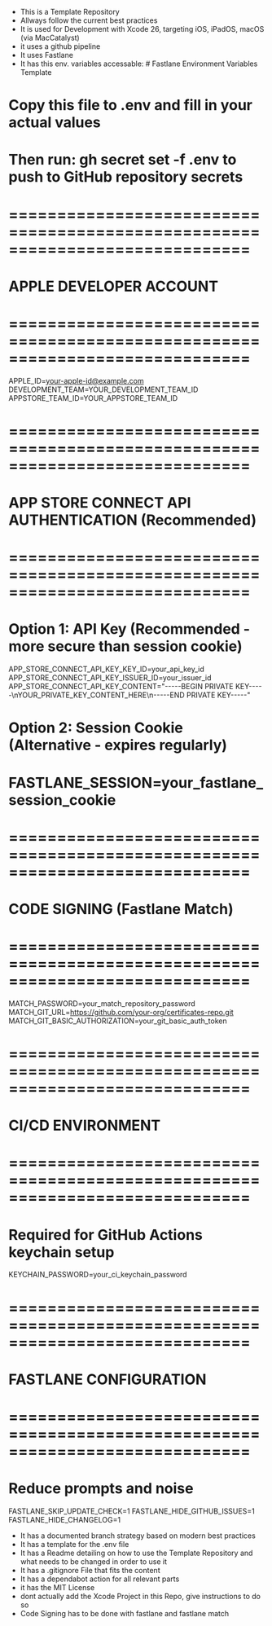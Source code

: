 - This is a Template Repository
- Allways follow the current best practices
- It is used for Development with Xcode 26, targeting iOS, iPadOS, macOS (via MacCatalyst)
- it uses a github pipeline
- It uses Fastlane
- It has this env. variables accessable: # Fastlane Environment Variables Template
# Copy this file to .env and fill in your actual values
# Then run: gh secret set -f .env to push to GitHub repository secrets

# =============================================================================
# APPLE DEVELOPER ACCOUNT
# =============================================================================
APPLE_ID=your-apple-id@example.com
DEVELOPMENT_TEAM=YOUR_DEVELOPMENT_TEAM_ID
APPSTORE_TEAM_ID=YOUR_APPSTORE_TEAM_ID

# =============================================================================
# APP STORE CONNECT API AUTHENTICATION (Recommended)
# =============================================================================
# Option 1: API Key (Recommended - more secure than session cookie)
APP_STORE_CONNECT_API_KEY_KEY_ID=your_api_key_id
APP_STORE_CONNECT_API_KEY_ISSUER_ID=your_issuer_id
APP_STORE_CONNECT_API_KEY_CONTENT="-----BEGIN PRIVATE KEY-----\nYOUR_PRIVATE_KEY_CONTENT_HERE\n-----END PRIVATE KEY-----"

# Option 2: Session Cookie (Alternative - expires regularly)
# FASTLANE_SESSION=your_fastlane_session_cookie

# =============================================================================
# CODE SIGNING (Fastlane Match)
# =============================================================================
MATCH_PASSWORD=your_match_repository_password
MATCH_GIT_URL=https://github.com/your-org/certificates-repo.git
MATCH_GIT_BASIC_AUTHORIZATION=your_git_basic_auth_token

# =============================================================================
# CI/CD ENVIRONMENT
# =============================================================================
# Required for GitHub Actions keychain setup
KEYCHAIN_PASSWORD=your_ci_keychain_password

# =============================================================================
# FASTLANE CONFIGURATION
# =============================================================================
# Reduce prompts and noise
FASTLANE_SKIP_UPDATE_CHECK=1
FASTLANE_HIDE_GITHUB_ISSUES=1
FASTLANE_HIDE_CHANGELOG=1
- It has a documented branch strategy based on modern best practices
- It has a template for the .env file
- It has a Readme detailing on how to use the Template Repository and what needs to be changed in order to use it
- It has a .gitignore File that fits the content
- It has a dependabot action for all relevant parts
- it has the MIT License
- dont actually add the Xcode Project in this Repo, give instructions to do so
- Code Signing has to be done with fastlane and fastlane match